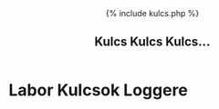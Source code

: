 <header>
  {% include kulcs.php %}
  <h2> Kulcs Kulcs Kulcs... </h2>
</header>

# Labor Kulcsok Loggere
